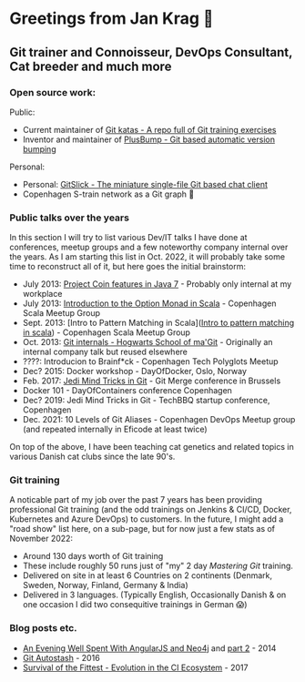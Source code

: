 # Greetings from Jan Krag 👋

## Git trainer and Connoisseur, DevOps Consultant, Cat breeder and much more

### Open source work:

Public:

* Current maintainer of [Git katas - A repo full of Git training exercises](https://github.com/eficode-academy/git-katas)
* Inventor and maintainer of [PlusBump - Git based automatic version bumping](https://github.com/Praqma/PlusBump)

Personal:

* Personal: [GitSlick - The miniature single-file Git based chat client](https://github.com/JKrag/GitSlick)
* Copenhagen S-train network as a Git graph 🤪

### Public talks over the years

In this section I will try to list various Dev/IT talks I have done at conferences, meetup groups and a few noteworthy company internal over the years. As I am starting this list in Oct. 2022, it will probably take some time to reconstruct all of it, but here  goes the initial brainstorm:

* July 2013: [Project Coin features in Java 7](https://www.slideshare.net/jankrag/java7-coin) - Probably only internal at my workplace
* July 2013: [Introduction to the Option Monad in Scala](https://www.slideshare.net/jankrag/introduction-to-option-monad-in-scala) - Copenhagen Scala Meetup Group
* Sept. 2013: [Intro to Pattern Matching in Scala]([Intro to pattern matching in scala](https://www.slideshare.net/jankrag/intro-to-pattern-matching-in-scala)) - Copenhagen Scala Meetup Group
* Oct. 2013: [Git internals - Hogwarts School of ma'Git](https://www.slideshare.net/jankrag/git-internals-26784067) - Originally an internal company talk but reused elsewhere
* ????: Introducion to Brainf*ck - Copenhagen Tech Polyglots Meetup
* Dec? 2015: Docker workshop - DayOfDocker, Oslo, Norway
* Feb. 2017: [Jedi Mind Tricks in Git](https://www.slideshare.net/jankrag/jedi-mind-tricks-for-git) - Git Merge conference in Brussels
* Docker 101 - DayOfContainers conference Copenhagen
* Dec? 2019: Jedi Mind Tricks in Git - TechBBQ startup conference, Copenhagen
* Dec. 2021: 10 Levels of Git Aliases - Copenhagen DevOps Meetup group (and repeated internally in Eficode at least twice)

On top of the above, I have been teaching cat genetics and related topics in various Danish cat clubs since the late 90's.

### Git training

A noticable part of my job over the past 7 years has been providing professional Git training (and the odd trainings on Jenkins & CI/CD, Docker, Kubernetes and Azure DevOps) to customers.
In the future, I might add a "road show" list here, on a sub-page, but for now just a few stats as of November 2022:

* Around 130 days worth of Git training
* These include roughly 50 runs just of "my" 2 day *Mastering Git* training.
* Delivered on site in at least 6 Countries on 2 continents (Denmark, Sweden, Norway, Finland, Germany & India) 
* Delivered in 3 languages. (Typically English, Occasionally Danish & on one occasion I did two consequitive trainings in German 😱)

### Blog posts etc.

* [An Evening Well Spent With AngularJS and Neo4j](https://blog.xpresso.dk/blog/2014/03/13/an-evening-well-spent-with-angularjs-and-neo4j-part-1/) and [part 2](https://blog.xpresso.dk/blog/2014/03/13/an-evening-well-spent-with-angularjs-and-neo4j-part-2/) - 2014
* [Git Autostash](https://www.eficode.com/blog/git-autostash) - 2016
* [Survival of the Fittest - Evolution in the CI Ecosystem](https://www.eficode.com/blog/survival-of-the-fittest) -  2017

<!--
**JKrag/JKrag** is a ✨ _special_ ✨ repository because its `README.md` (this file) appears on your GitHub profile.

Here are some ideas to get you started:

- 🔭 I’m currently working on ...
- 🌱 I’m currently learning ...
- 👯 I’m looking to collaborate on ...
- 🤔 I’m looking for help with ...
- 💬 Ask me about ...
- 📫 How to reach me: ...
- 😄 Pronouns: ...
- ⚡ Fun fact: ...
-->
